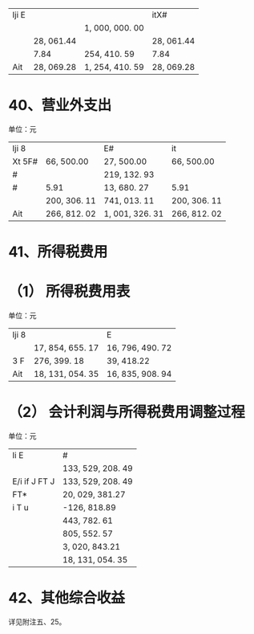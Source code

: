 <table><tr><td>Iji E</td><td></td><td></td><td>itX#</td></tr><tr><td></td><td></td><td>1, 000, 000. 00</td><td></td></tr><tr><td></td><td>28, 061.44</td><td></td><td>28, 061.44</td></tr><tr><td></td><td>7.84</td><td>254, 410. 59</td><td>7.84</td></tr><tr><td>Ait</td><td>28, 069.28</td><td>1, 254, 410. 59</td><td>28, 069.28</td></tr></table>

# 40、营业外支出

单位：元  

<table><tr><td>Iji 8</td><td></td><td>E#</td><td>it</td></tr><tr><td>Xt 5F# </td><td>66, 500.00</td><td>27, 500.00</td><td>66, 500.00</td></tr><tr><td>#</td><td></td><td>219, 132. 93</td><td></td></tr><tr><td>#</td><td>5.91</td><td>13, 680. 27</td><td>5.91</td></tr><tr><td></td><td>200, 306. 11</td><td>741, 013. 11</td><td>200, 306. 11</td></tr><tr><td>Ait</td><td>266, 812. 02</td><td>1, 001, 326. 31</td><td>266, 812. 02</td></tr></table>

# 41、所得税费用

# （1） 所得税费用表

单位：元  

<table><tr><td>Iji 8</td><td></td><td>E</td></tr><tr><td> </td><td>17, 854, 655. 17</td><td>16, 796, 490. 72</td></tr><tr><td>3 F  </td><td>276, 399. 18</td><td>39, 418.22</td></tr><tr><td>Ait</td><td>18, 131, 054. 35</td><td>16, 835, 908. 94</td></tr></table>

# （2） 会计利润与所得税费用调整过程

单位：元

<table><tr><td>Ii E</td><td>#</td></tr><tr><td></td><td>133, 529, 208. 49</td></tr><tr><td>E/i if J FT  J</td><td>133, 529, 208. 49</td></tr><tr><td>FT*</td><td>20, 029, 381.27</td></tr><tr><td>i  T  u</td><td>-126, 818.89</td></tr><tr><td></td><td>443, 782. 61</td></tr><tr><td></td><td>805, 552. 57</td></tr><tr><td></td><td>3, 020, 843.21</td></tr><tr><td></td><td>18, 131, 054. 35</td></tr></table>

# 42、其他综合收益

详见附注五、25。